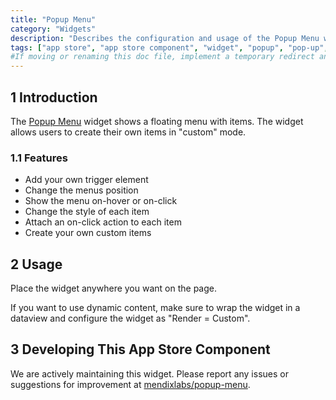 ```yaml
---
title: "Popup Menu"
category: "Widgets"
description: "Describes the configuration and usage of the Popup Menu widget, which is available in the Mendix App Store."
tags: ["app store", "app store component", "widget", "popup", "pop-up", "popup menu", "pop-up menu", "menu", "dropdown", "drop-down", "floating menu", "options", "options list", "right click menu", "right-click menu", "context menu", "contextual menu","shortcut menu", "platform support"]
#If moving or renaming this doc file, implement a temporary redirect and let the respective team know they should update the URL in the product. See Mapping to Products for more details.
---
```


## 1 Introduction

The [Popup Menu](https://appstore.home.mendix.com/link/app/) widget shows a floating menu with items. The widget allows users to create their own items in "custom" mode.

### 1.1 Features

* Add your own trigger element
* Change the menus position
* Show the menu on-hover or on-click
* Change the style of each item
* Attach an on-click action to each item
* Create your own custom items


## 2 Usage

Place the widget anywhere you want on  the page.

If you want to use dynamic content, make sure to wrap the widget in a dataview and configure the widget as "Render = Custom".


## 3 Developing This App Store Component

We are actively maintaining this widget. Please report any issues or suggestions for improvement at [mendixlabs/popup-menu](https://github.com/mendixlabs/popup-menu/issues).

